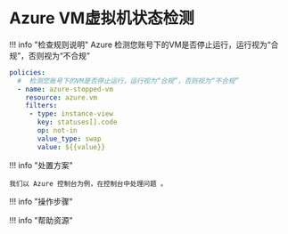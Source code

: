 # Azure VM虚拟机状态检测

!!! info "检查规则说明"
    Azure  检测您账号下的VM是否停止运行，运行视为“合规”，否则视为“不合规”
    
```YAML
policies:
  #  检测您账号下的VM是否停止运行，运行视为“合规”，否则视为“不合规”
  - name: azure-stopped-vm
    resource: azure.vm
    filters:
     - type: instance-view
       key: statuses[].code
       op: not-in
       value_type: swap
       value: ${{value}}
```

    
!!! info "处置方案"
    
    我们以 Azure 控制台为例，在控制台中处理问题 。



!!! info "操作步骤"





!!! info "帮助资源"
    